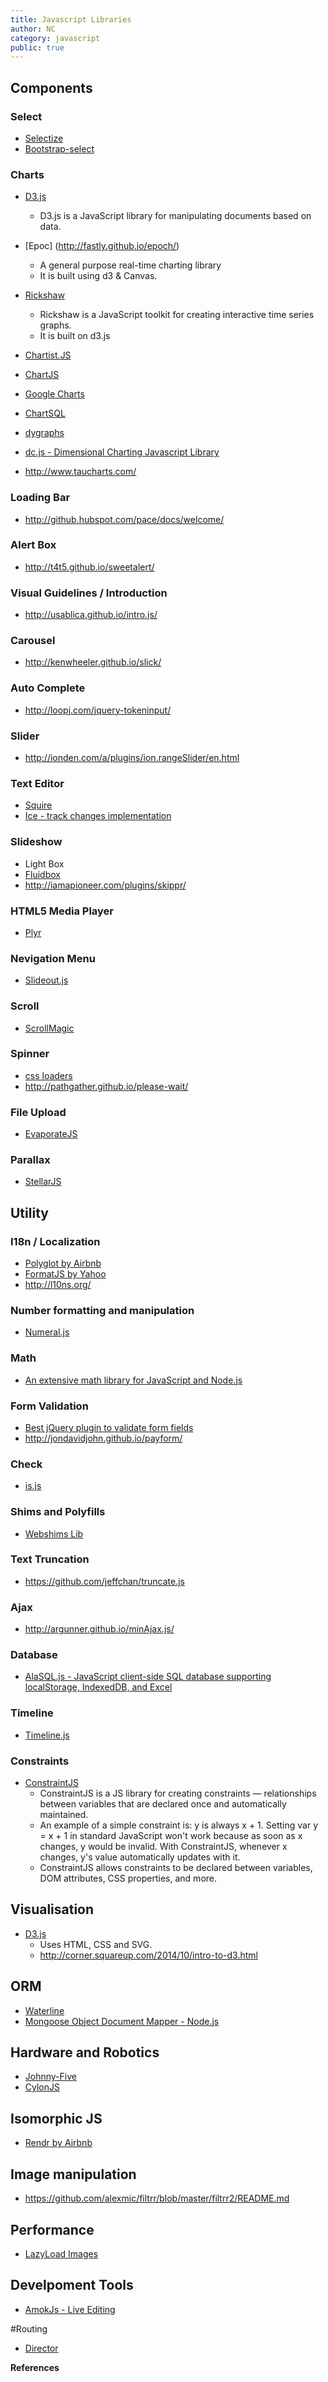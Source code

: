 ```yaml
---
title: Javascript Libraries
author: NC
category: javascript
public: true
---
```


## Components

### Select

- [Selectize](https://github.com/brianreavis/selectize.js)
- [Bootstrap-select](http://silviomoreto.github.io/bootstrap-select/)

### Charts

- [D3.js](http://d3js.org/)
	- D3.js is a JavaScript library for manipulating documents based on data.

- [Epoc] (http://fastly.github.io/epoch/)
	- A general purpose real-time charting library
	- It is built using d3 & Canvas.

- [Rickshaw](http://code.shutterstock.com/rickshaw/)
	- Rickshaw is a JavaScript toolkit for creating interactive time series graphs.
	- It is built on d3.js

- [Chartist.JS](http://gionkunz.github.io/chartist-js/index.html)

- [ChartJS](http://www.chartjs.org/)

- [Google Charts](https://google-developers.appspot.com/chart/interactive/docs/gallery)

- [ChartSQL](http://fnordmetric.io/)

- [dygraphs](http://dygraphs.com/)

- [dc.js - Dimensional Charting Javascript Library](http://dc-js.github.io/dc.js/)

- <http://www.taucharts.com/>

### Loading Bar

- <http://github.hubspot.com/pace/docs/welcome/>

### Alert Box

- <http://t4t5.github.io/sweetalert/>


### Visual Guidelines / Introduction

- <http://usablica.github.io/intro.js/>

### Carousel

- <http://kenwheeler.github.io/slick/>

### Auto Complete

- <http://loopj.com/jquery-tokeninput/>

### Slider

- <http://ionden.com/a/plugins/ion.rangeSlider/en.html>

### Text Editor

- [Squire](http://neilj.github.io/Squire/)
- [Ice - track changes implementation](http://nytimes.github.io/ice/demo/)

### Slideshow

- Light Box
- [Fluidbox](http://codepen.io/terrymun/full/JKHwp)
- <http://iamapioneer.com/plugins/skippr/>

### HTML5 Media Player

- [Plyr](http://plyr.io/)

### Nevigation Menu

- [Slideout.js](https://mango.github.io/slideout/)


### Scroll

- [ScrollMagic](http://janpaepke.github.io/ScrollMagic/)

### Spinner

- [css loaders](http://projects.lukehaas.me/css-loaders/)
- <http://pathgather.github.io/please-wait/>

### File Upload

- [EvaporateJS](https://github.com/TTLabs/EvaporateJS)


### Parallax

- [StellarJS](http://markdalgleish.com/projects/stellar.js/)


## Utility

### I18n / Localization

- [Polyglot by Airbnb](http://airbnb.github.io/polyglot.js/)
- [FormatJS by Yahoo](http://formatjs.io/)
- <http://l10ns.org/>

### Number formatting and manipulation

- [Numeral.js](http://numeraljs.com/)

### Math

- [An extensive math library for JavaScript and Node.js](http://mathjs.org/)

### Form Validation

- [Best jQuery plugin to validate form fields](http://formvalidation.io/)
- <http://jondavidjohn.github.io/payform/>

### Check

- [is.js](http://arasatasaygin.github.io/is.js/)

### Shims and Polyfills

- [Webshims Lib](http://afarkas.github.io/webshim/demos/index.html#)

### Text Truncation

- <https://github.com/jeffchan/truncate.js>

### Ajax

- <http://argunner.github.io/minAjax.js/>

### Database

- [AlaSQL.js - JavaScript client-side SQL database supporting localStorage, IndexedDB, and Excel](https://github.com/agershun/alasql)

### Timeline

- [Timeline.js](http://timeline.knightlab.com/)

### Constraints

- [ConstraintJS](http://cjs.from.so/)
	- ConstraintJS is a JS library for creating constraints — relationships between variables that are declared once and automatically maintained.
	- An example of a simple constraint is: y is always x + 1. Setting var y = x + 1 in standard JavaScript won't work because as soon as x changes, y would be invalid. With ConstraintJS, whenever x changes, y's value automatically updates with it.
	- ConstraintJS allows constraints to be declared between variables, DOM attributes, CSS properties, and more.



## Visualisation

- [D3.js](http://d3js.org/)
	- Uses HTML, CSS and SVG.
	- http://corner.squareup.com/2014/10/intro-to-d3.html


## ORM

- [Waterline](https://github.com/balderdashy/waterline)
- [Mongoose Object Document Mapper - Node.js](http://mongoosejs.com/)


## Hardware and Robotics

- [Johnny-Five](https://github.com/rwaldron/johnny-five)
- [CylonJS](http://cylonjs.com/)


## Isomorphic JS

- [Rendr by Airbnb](https://github.com/rendrjs/rendr)

## Image manipulation

- <https://github.com/alexmic/filtrr/blob/master/filtrr2/README.md>


## Performance

- [LazyLoad Images](http://verlok.github.io/lazyload/)

## Develpoment Tools

- [AmokJs - Live Editing](http://amokjs.com/)

#Routing
- [Director](https://github.com/flatiron/director)

**References**
